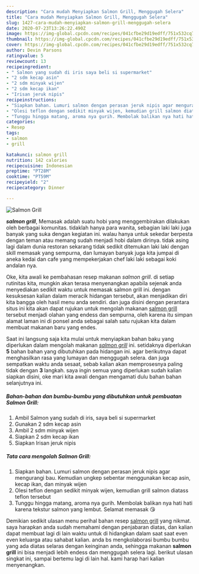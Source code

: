 ```yaml
---
description: "Cara mudah Menyiapkan Salmon Grill, Menggugah Selera"
title: "Cara mudah Menyiapkan Salmon Grill, Menggugah Selera"
slug: 1427-cara-mudah-menyiapkan-salmon-grill-menggugah-selera
date: 2020-07-23T13:26:22.490Z
image: https://img-global.cpcdn.com/recipes/041cfbe29d19edff/751x532cq70/salmon-grill-foto-resep-utama.jpg
thumbnail: https://img-global.cpcdn.com/recipes/041cfbe29d19edff/751x532cq70/salmon-grill-foto-resep-utama.jpg
cover: https://img-global.cpcdn.com/recipes/041cfbe29d19edff/751x532cq70/salmon-grill-foto-resep-utama.jpg
author: Devin Parsons
ratingvalue: 5
reviewcount: 13
recipeingredient:
- " Salmon yang sudah di iris saya beli si supermarket"
- "2 sdm kecap asin"
- "2 sdm minyak wijen"
- "2 sdm kecap ikan"
- "Irisan jeruk nipis"
recipeinstructions:
- "Siapkan bahan. Lumuri salmon dengan perasan jeruk nipis agar mengurangi bau. Kemudian ungkep sebentar menggunakan kecap asin, kecap ikan, dan minyak wijen"
- "Olesi teflon dengan sedikit minyak wijen, kemudian grill salmon diatass teflon tersebut"
- "Tunggu hingga matang, aroma nya gurih. Membolak balikan nya hati hati karena tekstur salmon yang lembut. Selamat memasak 😘"
categories:
- Resep
tags:
- salmon
- grill

katakunci: salmon grill 
nutrition: 142 calories
recipecuisine: Indonesian
preptime: "PT28M"
cooktime: "PT59M"
recipeyield: "2"
recipecategory: Dinner

---
```



![Salmon Grill](https://img-global.cpcdn.com/recipes/041cfbe29d19edff/751x532cq70/salmon-grill-foto-resep-utama.jpg)

<b><i>salmon grill</i></b>, Memasak adalah suatu hobi yang menggembirakan dilakukan oleh berbagai komunitas. tidaklah hanya para wanita, sebagian laki laki juga banyak yang suka dengan kegiatan ini. walau hanya untuk sekedar berpesta dengan teman atau memang sudah menjadi hobi dalam dirinya. tidak asing lagi dalam dunia restoran sekarang tidak sedikit ditemukan laki laki dengan skill memasak yang sempurna, dan lumayan banyak juga kita jumpai di aneka kedai dan cafe yang mempekerjakan chef laki laki sebagai koki andalan nya.



Oke, kita awali ke pembahasan resep makanan <i>salmon grill</i>. di setiap rutinitas kita, mungkin akan terasa menyenangkan apabila sejenak anda menyediakan sedikit waktu untuk memasak salmon grill ini. dengan kesuksesan kalian dalam meracik hidangan tersebut, akan menjadikan diri kita bangga oleh hasil menu anda sendiri. dan juga disini dengan perantara situs ini kita akan dapat rujukan untuk mengolah makanan <u>salmon grill</u> tersebut menjadi olahan yang endess dan sempurna, oleh karena itu simpan alamat laman ini di ponsel anda sebagai salah satu rujukan kita dalam membuat makanan baru yang endes.


Saat ini langsung saja kita mulai untuk menyiapkan bahan baku yang diperlukan dalam mengolah makanan <u><i>salmon grill</i></u> ini. setidaknya diperlukan <b>5</b> bahan bahan yang dibutuhkan pada hidangan ini. agar berikutnya dapat menghasilkan rasa yang lumayan dan menggugah selera. dan juga sempatkan waktu anda sesaat, sebab kalian akan memprosesnya paling tidak dengan <b>3</b> langkah. saya ingin semua yang diperlukan sudah kalian siapkan disini, oke mari kita awali dengan mengamati dulu bahan bahan selanjutnya ini.

<!--inarticleads1-->

##### Bahan-bahan dan bumbu-bumbu yang dibutuhkan untuk pembuatan Salmon Grill:

1. Ambil  Salmon yang sudah di iris, saya beli si supermarket
1. Gunakan 2 sdm kecap asin
1. Ambil 2 sdm minyak wijen
1. Siapkan 2 sdm kecap ikan
1. Siapkan Irisan jeruk nipis




<!--inarticleads2-->

##### Tata cara mengolah Salmon Grill:

1. Siapkan bahan. Lumuri salmon dengan perasan jeruk nipis agar mengurangi bau. Kemudian ungkep sebentar menggunakan kecap asin, kecap ikan, dan minyak wijen
1. Olesi teflon dengan sedikit minyak wijen, kemudian grill salmon diatass teflon tersebut
1. Tunggu hingga matang, aroma nya gurih. Membolak balikan nya hati hati karena tekstur salmon yang lembut. Selamat memasak 😘




Demikian sedikit ulasan menu perihal bahan resep <u>salmon grill</u> yang nikmat. saya harapkan anda sudah memahami dengan penjabaran diatas, dan kalian dapat membuat lagi di lain waktu untuk di hidangkan dalam saat saat even even keluarga atau sahabat kalian. anda bs mengkolaborasi bumbu bumbu yang ada diatas selaras dengan keinginan anda, sehingga makanan <b>salmon grill</b> ini bisa menjadi lebih endess dan menggugah selera lagi. berikut ulasan singkat ini, sampai bertemu lagi di lain hal. kami harap hari kalian menyenangkan.
